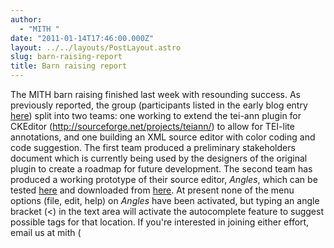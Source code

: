 ```yaml
---
author:
  - "MITH "
date: "2011-01-14T17:46:00.000Z"
layout: ../../layouts/PostLayout.astro
slug: barn-raising-report
title: Barn raising report
---
```


The MITH barn raising finished last week with resounding success. As previously reported, the group (participants listed in the early blog entry [here](http://mith.umd.edu/mith-barn-raising-continues/)) split into two teams: one working to extend the tei-ann plugin for CKEditor (http://sourceforge.net/projects/teiann/) to allow for TEI-lite annotations, and one building an XML source editor with color coding and code suggestion. The first team produced a preliminary stakeholders document which is currently being used by the designers of the original plugin to create a roadmap for future development. The second team has produced a working prototype of their source editor, _Angles_, which can be tested [here](http://web.archive.org/web/20111121222306/http://mith.umd.edu/staff/dreside/RaiseXML/) and downloaded from [here](https://github.com/dougreside/RaiseXML). At present none of the menu options (file, edit, help) on _Angles_ have been activated, but typing an angle bracket (&lt;) in the text area will activate the autocomplete feature to suggest possible tags for that location. If you're interested in joining either effort, email us at mith (
